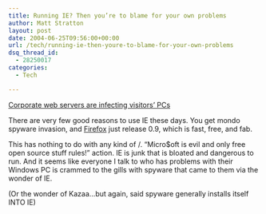 ```yaml
---
title: Running IE? Then you’re to blame for your own problems
author: Matt Stratton
layout: post
date: 2004-06-25T09:56:00+00:00
url: /tech/running-ie-then-youre-to-blame-for-your-own-problems
dsq_thread_id:
  - 28250017
categories:
  - Tech

---
```

<span class="postbody"><a class="postlink" href="http://zdnet.com.com/2100-1105_2-5247187.html?tag=zdfd.newsfeed" target="_blank">Corporate web servers are infecting visitors&#8217; PCs</a></span>

 <span class="postbody">There are very few good reasons to use IE these days. You get mondo spyware invasion, and <a class="postlink" href="http://www.mozilla.org/firefox" target="_blank">Firefox</a> just release 0.9, which is fast, free, and fab.</span>

This has nothing to do with any kind of /. &#8220;Micro$oft is evil and only free open source stuff rules!&#8221; action. IE is junk that is bloated and dangerous to run. And it seems like everyone I talk to who has problems with their Windows PC is crammed to the gills with spyware that came to them via the wonder of IE.

(Or the wonder of Kazaa&#8230;but again, said spyware generally installs itself INTO IE)